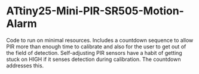 # ATtiny25-Mini-PIR-SR505-Motion-Alarm
Code to run on minimal resources. Includes a countdown sequence to allow PIR more than enough time to calibrate and also for the user to get out of the field of detection. Self-adjusting PIR sensors have a habit of getting stuck on HIGH if it senses detection during calibration. The countdown addresses this.
